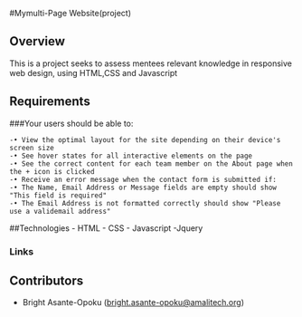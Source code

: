 #Mymulti-Page Website(project)


## Overview
This is a project seeks to assess mentees relevant knowledge in responsive web design, using HTML,CSS and Javascript

## Requirements

###Your users should be able to:

	-• View the optimal layout for the site depending on their device's screen size
	-• See hover states for all interactive elements on the page
	-• See the correct content for each team member on the About page when the + icon is clicked
	-• Receive an error message when the contact form is submitted if:
	-• The Name, Email Address or Message fields are empty should show "This field is required"
	-• The Email Address is not formatted correctly should show "Please use a validemail address"

##Technologies
	- HTML
	- CSS
 	- Javascript
	-Jquery

### Links




## Contributors
- Bright Asante-Opoku (bright.asante-opoku@amalitech.org)

